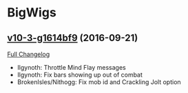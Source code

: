 # BigWigs

## [v10-3-g1614bf9](https://github.com/BigWigsMods/BigWigs/tree/1614bf99ff3bb946855d9aeb86bc8717ddee6a83) (2016-09-21) [](#top)
[Full Changelog](https://github.com/BigWigsMods/BigWigs/compare/v10...1614bf99ff3bb946855d9aeb86bc8717ddee6a83)

-   Ilgynoth: Throttle Mind Flay messages  
-   Ilgynoth: Fix bars showing up out of combat  
-   BrokenIsles/Nithogg: Fix mob id and Crackling Jolt option  
